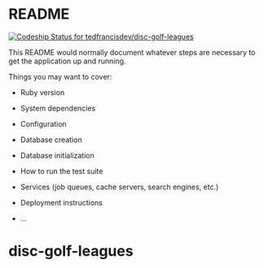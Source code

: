 # README
[![Codeship Status for tedfrancisdev/disc-golf-leagues](https://app.codeship.com/projects/fd52d509-d086-4c7a-8742-281947ef43a6/status?branch=master)](https://app.codeship.com/projects/416339)

This README would normally document whatever steps are necessary to get the
application up and running.

Things you may want to cover:

* Ruby version

* System dependencies

* Configuration

* Database creation

* Database initialization

* How to run the test suite

* Services (job queues, cache servers, search engines, etc.)

* Deployment instructions

* ...
# disc-golf-leagues
